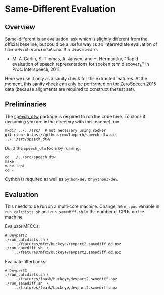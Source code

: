 Same-Different Evaluation
=========================

Overview
--------
Same-different is an evaluation task which is slightly different from the
official baseline, but could be a useful way as an intermediate evaluation of
frame-level representations. It is described in:

- M. A. Carlin, S. Thomas, A. Jansen, and H. Hermansky, "Rapid evaluation of
  speech representations for spoken term discovery," in Proc. Interspeech,
  2011.

Here we use it only as a sanity check for the extracted features. At the
moment, this sanity check can only be performed on the ZeroSpeech 2015 data
(because alignments are required to construct the test set).


Preliminaries
-------------
The [speech_dtw](https://github.com/kamperh/speech_dtw/) package is required to
run the code here. To clone it (assuming you are in the directory with this
readme), run:

    mkdir ../../src/  # not necessary using docker
    git clone https://github.com/kamperh/speech_dtw.git ../../src/speech_dtw/

Build the `speech_dtw` tools by running:

    cd ../../src/speech_dtw
    make
    make test
    cd -

Cython is required as well as `python-dev` or `python3-dev`.


Evaluation
----------
This needs to be run on a multi-core machine. Change the `n_cpus` variable in
`run_calcdists.sh` and `run_samediff.sh` to the number of CPUs on the machine.

Evaluate MFCCs:

    # Devpart2
    ./run_calcdists.sh \
        ../features/mfcc/buckeye/devpart2.samediff.dd.npz 
    ./run_samediff.sh  \
        ../features/mfcc/buckeye/devpart2.samediff.dd.npz 

Evaluate filterbanks:

    # Devpart2
    ./run_calcdists.sh \
        ../features/fbank/buckeye/devpart2.samediff.npz 
    ./run_samediff.sh  \
        ../features/fbank/buckeye/devpart2.samediff.npz 

